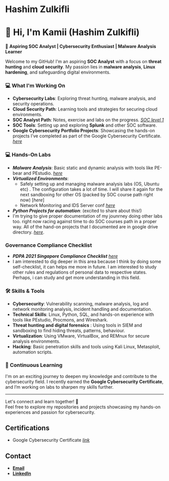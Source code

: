 # Hashim Zulkifli

# 👋 Hi, I'm Kamii (Hashim Zulkifli)  
🎯 **Aspiring SOC Analyst | Cybersecurity Enthusiast | Malware Analysis Learner**  

Welcome to my GitHub! I'm an aspiring **SOC Analyst** with a focus on **threat hunting** and **cloud security**. My passion lies in **malware analysis**, **Linux hardening**, and safeguarding digital environments.  

### 💻 **What I'm Working On**  
- **Cybersecurity Labs**: Exploring threat hunting, malware analysis, and security operations.  
- **Cloud Security Path**: Learning tools and strategies for securing cloud environments.
- **SOC Analyst Path**: Notes, exercise and labs on the progress. [_SOC level 1_](https://github.com/KAmii-cxo/SOC-Level-1)  
- **SOC Tools**: Setting up and exploring **Splunk** and other SOC software.  
- **Google Cybersecurity Portfolio Projects**: Showcasing the hands-on projects I’ve completed as part of the Google Cybersecurity Certificate. [_here_](https://github.com/KAmii-cxo/Google-Cybersecurity-Certs-Projects)

### 💻 Hands-On Labs
- ***Malware Analysis***: Basic static and dynamic analysis with tools like PE-bear and PEstudio. [_here_](https://drive.google.com/drive/folders/19guyZxUA1wlEPnfp9a9CTzwqDk9kUGHA?usp=drive_link)
- ***Virtualized Environments***: 
  -  Safely setting up and managing malware analysis labs (OS, Ubuntu etc) . The configuration takes a lot of time. I will share it again for the next sandboxing for other OS (packed by SOC course path right now) [_here_]
  -  Network Monitoring and IDS Server conf [_here_](https://drive.google.com/drive/folders/1RSOSt8RlBUPyBMuVYi8e5aK3L0ULndsW?usp=drive_link)
- ***Python Projects for automation***: (excited to share about this!)
-  I'm trying to give proper documentation of my jounrney doing other labs too. right now racing against time to do SOC courses path in a proper way. All of the hand-on projects that I documented are in google drive directory. [_here_](https://drive.google.com/drive/folders/1sW4_92HpIKTx5grm9TDgcOn4ZMe2RdG6?usp=drive_link).

### Governance Compliance Checklist
-  ***PDPA 2021 Singapore Compliance Checklist*** [_here_](https://docs.google.com/document/d/1EgwS1RGncc71n3xbSfgWu89dw4WgaxXghDm9xH8x33w/edit?usp=drive_link)
-  I am interested to dig deeper in this area because I think by doing some self-checklist, it can helps me more in future. I am interested to study other rules and regulations of personal data to respective states. Perhaps, i can study and get more understanding in this field. 

### 🛠 **Skills & Tools**  
- **Cybersecurity**: Vulnerability scanning, malware analysis, log and network monitoring analysis, incident handling and documentation.  
- **Technical Skills**: Linux, Python, SQL, and hands-on experience with tools like PEstudio, Procmons, and Wireshark.
- **Threat hunting and digital forensics** : Using tools in SIEM and sandboxing to find hiding threats, patterns, behaviour. 
- **Virtualization**: Using VMware, VirtualBox, and REMnux for secure analysis environments.
- **Hacking**: Basic penetration skills and tools using Kali Linux, Metasploit, automation scripts.  

### 📖 **Continuous Learning**  
I'm on an exciting journey to deepen my knowledge and contribute to the cybersecurity field. I recently earned the **Google Cybersecurity Certificate**, and I’m working on labs to sharpen my skills further.  

---

Let's connect and learn together! 🚀  
Feel free to explore my repositories and projects showcasing my hands-on experiences and passion for cybersecurity.  


## Certifications
- Google Cybersecurity Certificate [_link_](https://coursera.org/share/c54a640b6cb6f38d61a229826c7821f3)


## Contact
- [**Email**](hashimzulkifli@gmail.com)
- [**LinkedIn**](https://www.linkedin.com/in/hashim-zulkifli/)
